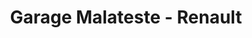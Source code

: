 ---
title: "Garage Malateste - Renault"
url: /seix/garage-malateste-renault/
shop: réparation de voitures
---